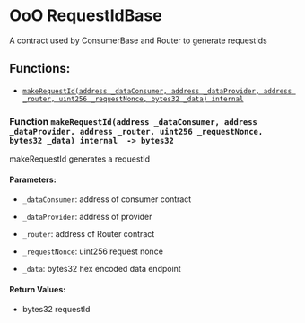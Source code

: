 # OoO RequestIdBase


A contract used by ConsumerBase and Router to generate requestIds


## Functions:
- [`makeRequestId(address _dataConsumer, address _dataProvider, address _router, uint256 _requestNonce, bytes32 _data) internal`](#RequestIdBase-makeRequestId-address-address-address-uint256-bytes32-)



<a name="RequestIdBase-makeRequestId-address-address-address-uint256-bytes32-"></a>
### Function `makeRequestId(address _dataConsumer, address _dataProvider, address _router, uint256 _requestNonce, bytes32 _data) internal  -> bytes32`
makeRequestId generates a requestId


#### Parameters:
- `_dataConsumer`: address of consumer contract

- `_dataProvider`: address of provider

- `_router`: address of Router contract

- `_requestNonce`: uint256 request nonce

- `_data`: bytes32 hex encoded data endpoint


#### Return Values:
- bytes32 requestId


